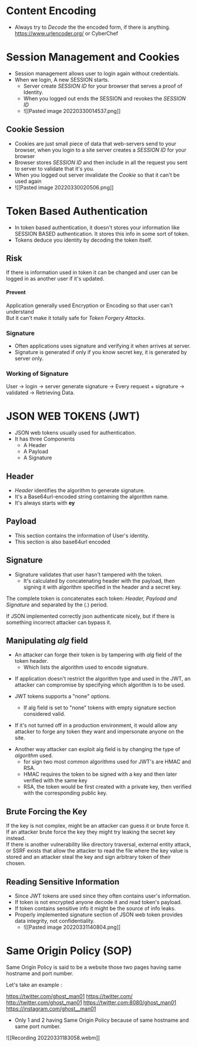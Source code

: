 # Content Encoding
* Always try to *Decode* the the encoded form, if there is anything. https://www.urlencoder.org/ or CyberChef



# Session Management and Cookies

* Session management allows user to login again without credentials.
* When we login, A new SESSION starts.
	* Server create *SESSION ID* for your browser that serves a proof of Identity.
	* When you logged out ends the SESSION and revokes the *SESSION ID*
	* ![[Pasted image 20220330014537.png]]

## Cookie Session
* Cookies are just small piece of data that web-servers send to your browser, when you login to a site server creates a *SESSION ID* for your browser
* Browser stores *SESSION ID* and then include in all the request you sent to server to validate that it's you.
* When you logged out server invalidate the *Cookie* so that it can't be used again
*  ![[Pasted image 20220330020506.png]]

# Token Based Authentication
* In token based authentication, it doesn't stores your information like SESSION BASED authentication. It stores this info in some sort of token.
* Tokens deduce you identity by decoding the token itself.

## Risk
If there is information used in token it can be changed and user can be logged in as another user if it's updated.

#### Prevent

Application generally used Encryption or Encoding so that user can't understand <br>
But it can't make it totally safe for *Token Forgery Attacks*.

### Signature 

* Often applications uses signature and verifying it when arrives at server.
* Signature is generated if only if you know secret key, it is generated by server only.

### Working of Signature 


User -> login -> server generate signature -> Every request + signature -> validated -> Retrieving Data.

# JSON WEB TOKENS (JWT)

* JSON web tokens usually used for authentication.
* It has three Components 
	* A Header
	* A Payload
	* A Signature

## Header
* *Header* identifies the algorithm to generate signature.
* It's a Base64url-encoded string containing the algorithm name.
* It's always starts with **ey**

## Payload
* This section contains the information of User's identity.
* This section is also base64url encoded 

## Signature

* Signature validates that user hasn't tampered with the token.
	* It's calculated by concatenating header with the payload, then signing it with algorithm specified in the header and a secret key.

 The complete token is concatenates each token: *Header, Payload and Signature* and separated by the (.) period.

If JSON implemented correctly json authenticate nicely, but if there is something incorrect attacker can bypass it.

## Manipulating *alg*  field

* An attacker can forge their token is by tampering with *alg* field of the token header.
	* Which lists the algorithm used to encode signature.

- If application doesn't restrict the algorithm type and used in the JWT, an attacker can compromise by specifying which algorithm is to be used.
- JWT tokens supports a "none" options.
	- If alg field is set to "none" tokens with empty signature section considered valid.

 - If it's not turned off in a production environment, it would allow any attacker to forge any token they want and impersonate anyone on the site.

* Another way attacker can exploit alg field is by changing the type of *algorithm* used.
	* for sign two most common algorithms used for JWT's are HMAC and RSA.
	* HMAC requires the token to be signed with a key and then later verified with the same key
	* RSA, the token would be first created with a private key, then verified with the corresponding public key.


## Brute Forcing the Key

If the key is not complex, might be an attacker can guess it or brute force it.<br>
If an attacker brute force the key they might try leaking the secret key instead. <br>
If there is another vulnerability like directory traversal, external entity attack, or SSRF exists that allow the attacker to read the file where the key value is stored and an attacker steal the key and sign arbitrary token of their chosen.

## Reading Sensitive Information

- Since JWT tokens are used since they often contains user's information.
- If token is not encrypted anyone decode it and read token's payload.
- If token contains sensitive info it might be the source of info leaks.
- Properly implemented signature section of JSON web token provides data integrity, not confidentiality. 
	- ![[Pasted image 20220331140804.png]]


# Same Origin Policy (SOP)

Same Origin Policy is said to be a website those two pages having same hostname and port number.

Let's take an example :

https://twitter.com/ghost_man01
https://twitter.com/
http://twitter.com/ghost_man01
https://twitter.com:8080/ghost_man01
https://instagram.com/ghost__man01

* Only 1 and 2 having Same Origin Policy because of same hostname and same port number.



![[Recording 20220331183058.webm]]


